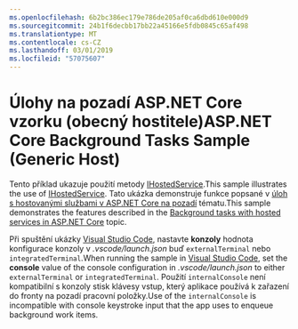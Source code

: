 ```yaml
---
ms.openlocfilehash: 6b2bc386ec179e786de205af0ca6dbd610e000d9
ms.sourcegitcommit: 24b1f6decbb17bb22a45166e5fdb0845c65af498
ms.translationtype: MT
ms.contentlocale: cs-CZ
ms.lasthandoff: 03/01/2019
ms.locfileid: "57075607"
---
```

# <a name="aspnet-core-background-tasks-sample-generic-host"></a><span data-ttu-id="14ef6-101">Úlohy na pozadí ASP.NET Core vzorku (obecný hostitele)</span><span class="sxs-lookup"><span data-stu-id="14ef6-101">ASP.NET Core Background Tasks Sample (Generic Host)</span></span>

<span data-ttu-id="14ef6-102">Tento příklad ukazuje použití metody [IHostedService](https://docs.microsoft.com/dotnet/api/microsoft.extensions.hosting.ihostedservice).</span><span class="sxs-lookup"><span data-stu-id="14ef6-102">This sample illustrates the use of [IHostedService](https://docs.microsoft.com/dotnet/api/microsoft.extensions.hosting.ihostedservice).</span></span> <span data-ttu-id="14ef6-103">Tato ukázka demonstruje funkce popsané v [úloh s hostovanými službami v ASP.NET Core na pozadí](https://docs.microsoft.com/aspnet/core/fundamentals/host/hosted-services) tématu.</span><span class="sxs-lookup"><span data-stu-id="14ef6-103">This sample demonstrates the features described in the [Background tasks with hosted services in ASP.NET Core](https://docs.microsoft.com/aspnet/core/fundamentals/host/hosted-services) topic.</span></span>

<span data-ttu-id="14ef6-104">Při spuštění ukázky [Visual Studio Code](https://code.visualstudio.com/), nastavte **konzoly** hodnota konfigurace konzoly v *.vscode/launch.json* buď `externalTerminal` nebo `integratedTerminal`.</span><span class="sxs-lookup"><span data-stu-id="14ef6-104">When running the sample in [Visual Studio Code](https://code.visualstudio.com/), set the **console** value of the console configuration in *.vscode/launch.json* to either `externalTerminal` or `integratedTerminal`.</span></span> <span data-ttu-id="14ef6-105">Použití `internalConsole` není kompatibilní s konzoly stisk klávesy vstup, který aplikace používá k zařazení do fronty na pozadí pracovní položky.</span><span class="sxs-lookup"><span data-stu-id="14ef6-105">Use of the `internalConsole` is incompatible with console keystroke input that the app uses to enqueue background work items.</span></span>
